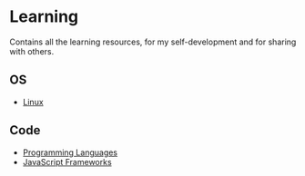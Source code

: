 # Learning

Contains all the learning resources, for my self-development and for sharing with others.

## OS
- [Linux](./linux/index.md)

## Code
- [Programming Languages](./programming-languages/index.md)
- [JavaScript Frameworks](./javascript-frameworks/index.md)
